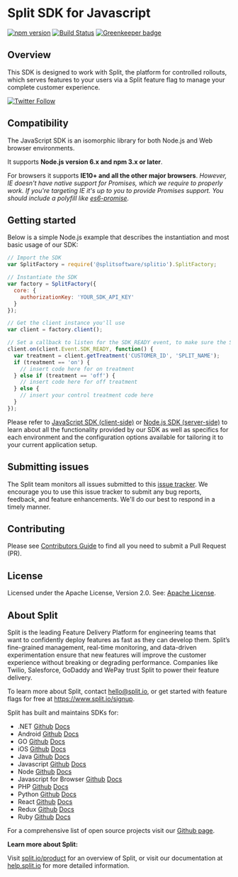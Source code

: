 # Split SDK for Javascript

[![npm version](https://badge.fury.io/js/%40splitsoftware%2Fsplitio.svg)](https://badge.fury.io/js/%40splitsoftware%2Fsplitio) [![Build Status](https://travis-ci.com/splitio/javascript-client.svg?branch=master)](https://travis-ci.com/splitio/javascript-client) [![Greenkeeper badge](https://badges.greenkeeper.io/splitio/javascript-client.svg)](https://greenkeeper.io/)

## Overview
This SDK is designed to work with Split, the platform for controlled rollouts, which serves features to your users via a Split feature flag to manage your complete customer experience.

[![Twitter Follow](https://img.shields.io/twitter/follow/splitsoftware.svg?style=social&label=Follow&maxAge=1529000)](https://twitter.com/intent/follow?screen_name=splitsoftware)

## Compatibility
The JavaScript SDK is an isomorphic library for both Node.js and Web browser environments.

It supports **Node.js version 6.x and npm 3.x or later**.

For browsers it supports **IE10+ and all the other major browsers**. *However, IE doesn't have native support for Promises, which we require to properly work. If you're targeting IE it's up to you to provide Promises support. You should include a polyfill like [es6-promise](https://github.com/stefanpenner/es6-promise).*

## Getting started
Below is a simple Node.js example that describes the instantiation and most basic usage of our SDK:
```javascript
// Import the SDK
var SplitFactory = require('@splitsoftware/splitio').SplitFactory;

// Instantiate the SDK
var factory = SplitFactory({
  core: {
    authorizationKey: 'YOUR_SDK_API_KEY'
  }
});

// Get the client instance you'll use
var client = factory.client();

// Set a callback to listen for the SDK_READY event, to make sure the SDK is properly loaded before asking for a treatment
client.on(client.Event.SDK_READY, function() {
  var treatment = client.getTreatment('CUSTOMER_ID', 'SPLIT_NAME');
  if (treatment == 'on') {
    // insert code here for on treatment
  } else if (treatment == 'off') {
    // insert code here for off treatment
  } else {
    // insert your control treatment code here
  }
});
```

Please refer to [JavaScript SDK (client-side)](https://help.split.io/hc/en-us/articles/360020448791-JavaScript-SDK) or [Node.js SDK (server-side)](https://help.split.io/hc/en-us/articles/360020564931-Node-js-SDK) to learn about all the functionality provided by our SDK as well as specifics for each environment and the configuration options available for tailoring it to your current application setup.

## Submitting issues
The Split team monitors all issues submitted to this [issue tracker](https://github.com/splitio/javascript-client/issues). We encourage you to use this issue tracker to submit any bug reports, feedback, and feature enhancements. We'll do our best to respond in a timely manner.

## Contributing
Please see [Contributors Guide](CONTRIBUTORS-GUIDE.md) to find all you need to submit a Pull Request (PR).

## License
Licensed under the Apache License, Version 2.0. See: [Apache License](http://www.apache.org/licenses/).

## About Split

Split is the leading Feature Delivery Platform for engineering teams that want to confidently deploy features as fast as they can develop them. Split’s fine-grained management, real-time monitoring, and data-driven experimentation ensure that new features will improve the customer experience without breaking or degrading performance. Companies like Twilio, Salesforce, GoDaddy and WePay trust Split to power their feature delivery.

To learn more about Split, contact hello@split.io, or get started with feature flags for free at https://www.split.io/signup.

Split has built and maintains SDKs for:

* .NET [Github](https://github.com/splitio/dotnet-client) [Docs](https://help.split.io/hc/en-us/articles/360020240172--NET-SDK)
* Android [Github](https://github.com/splitio/android-client) [Docs](https://help.split.io/hc/en-us/articles/360020343291-Android-SDK)
* GO [Github](https://github.com/splitio/go-client) [Docs](https://help.split.io/hc/en-us/articles/360020093652-Go-SDK)
* iOS [Github](https://github.com/splitio/ios-client) [Docs](https://help.split.io/hc/en-us/articles/360020401491-iOS-SDK)
* Java [Github](https://github.com/splitio/java-client) [Docs](https://help.split.io/hc/en-us/articles/360020405151-Java-SDK)
* Javascript [Github](https://github.com/splitio/javascript-client) [Docs](https://help.split.io/hc/en-us/articles/360020448791-JavaScript-SDK)
* Node [Github](https://github.com/splitio/javascript-client) [Docs](https://help.split.io/hc/en-us/articles/360020564931-Node-js-SDK)
* Javascript for Browser [Github](https://github.com/splitio/javascript-browser-client) [Docs](https://help.split.io/hc/en-us/articles/360058730852)
* PHP [Github](https://github.com/splitio/php-client) [Docs](https://help.split.io/hc/en-us/articles/360020350372-PHP-SDK)
* Python [Github](https://github.com/splitio/python-client) [Docs](https://help.split.io/hc/en-us/articles/360020359652-Python-SDK)
* React [Github](https://github.com/splitio/react-client) [Docs](https://help.split.io/hc/en-us/articles/360038825091-React-SDK)
* Redux [Github](https://github.com/splitio/redux-client) [Docs](https://help.split.io/hc/en-us/articles/360038851551-Redux-SDK)
* Ruby [Github](https://github.com/splitio/ruby-client) [Docs](https://help.split.io/hc/en-us/articles/360020673251-Ruby-SDK)

For a comprehensive list of open source projects visit our [Github page](https://github.com/splitio?utf8=%E2%9C%93&query=%20only%3Apublic%20).

**Learn more about Split:**

Visit [split.io/product](https://www.split.io/product) for an overview of Split, or visit our documentation at [help.split.io](http://help.split.io) for more detailed information.
